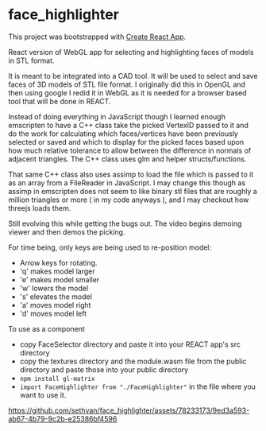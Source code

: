 # face_highlighter

This project was bootstrapped with [Create React App](https://github.com/facebook/create-react-app).  

React version of WebGL app for selecting and highlighting faces of models in STL format.

It is meant to be integrated into a CAD tool. It will be used to select and save faces of 3D models of STL file format. I originally did this in OpenGL and then using google I redid it in WebGL as it is needed for a browser based tool that will be done in REACT.  

Instead of doing everything in JavaScript though I learned enough emscripten to have a C++ class take the picked VertexID passed to it and do the work for calculating which faces/vertices have been previously selected or saved and which to display for the picked faces based upon how much relative tolerance to allow between the difference in normals of adjacent triangles. The C++ class uses glm and helper structs/functions.  

That same C++ class also uses assimp to load the file which is passed to it as an array from a FileReader in JavaScript. I may change this though as assimp in emscripten does not seem to like binary stl files that are roughly a million triangles or more ( in my code anyways ), and I may checkout how threejs loads them.  

Still evolving this while getting the bugs out. The video begins demoing viewer and then demos the picking.

For time being, only keys are being used to re-position model:  

* Arrow keys for rotating.  
* 'q' makes model larger  
* 'e' makes model smaller  
* 'w' lowers the model  
* 's' elevates the model  
* 'a' moves model right  
* 'd' moves model left  
  
To use as a component 

* copy FaceSelector directory and paste it into your REACT app's src directory
* copy the textures directory and the module.wasm file from the public directory and paste those into your public directory
* `npm install gl-matrix`
* `import FaceHighlighter from "./FaceHighlighter"` in the file where you want to use it.

https://github.com/sethvan/face_highlighter/assets/78233173/9ed3a593-ab67-4b79-9c2b-e25386bf4596